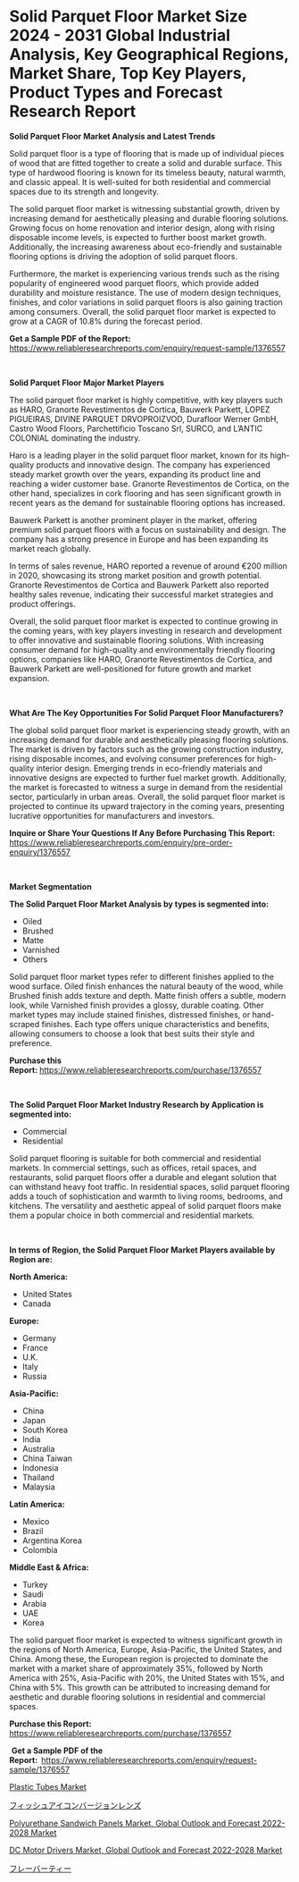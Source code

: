 <p><h1>Solid Parquet Floor Market Size 2024 - 2031 Global Industrial Analysis, Key Geographical Regions, Market Share, Top Key Players, Product Types and Forecast Research Report</h1></p><p><strong>Solid Parquet Floor Market Analysis and Latest Trends</strong></p>
<p><p>Solid parquet floor is a type of flooring that is made up of individual pieces of wood that are fitted together to create a solid and durable surface. This type of hardwood flooring is known for its timeless beauty, natural warmth, and classic appeal. It is well-suited for both residential and commercial spaces due to its strength and longevity.</p><p>The solid parquet floor market is witnessing substantial growth, driven by increasing demand for aesthetically pleasing and durable flooring solutions. Growing focus on home renovation and interior design, along with rising disposable income levels, is expected to further boost market growth. Additionally, the increasing awareness about eco-friendly and sustainable flooring options is driving the adoption of solid parquet floors.</p><p>Furthermore, the market is experiencing various trends such as the rising popularity of engineered wood parquet floors, which provide added durability and moisture resistance. The use of modern design techniques, finishes, and color variations in solid parquet floors is also gaining traction among consumers. Overall, the solid parquet floor market is expected to grow at a CAGR of 10.8% during the forecast period.</p></p>
<p><strong>Get a Sample PDF of the Report:&nbsp;</strong> <a href="https://www.reliableresearchreports.com/enquiry/request-sample/1376557">https://www.reliableresearchreports.com/enquiry/request-sample/1376557</a></p>
<p>&nbsp;</p>
<p><strong>Solid Parquet Floor Major Market Players</strong></p>
<p><p>The solid parquet floor market is highly competitive, with key players such as HARO, Granorte Revestimentos de Cortica, Bauwerk Parkett, LOPEZ PIGUEIRAS, DIVINE PARQUET DRVOPROIZVOD, Durafloor Werner GmbH, Castro Wood Floors, Parchettificio Toscano Srl, SURCO, and L’ANTIC COLONIAL dominating the industry. </p><p>Haro is a leading player in the solid parquet floor market, known for its high-quality products and innovative design. The company has experienced steady market growth over the years, expanding its product line and reaching a wider customer base. Granorte Revestimentos de Cortica, on the other hand, specializes in cork flooring and has seen significant growth in recent years as the demand for sustainable flooring options has increased.</p><p>Bauwerk Parkett is another prominent player in the market, offering premium solid parquet floors with a focus on sustainability and design. The company has a strong presence in Europe and has been expanding its market reach globally. </p><p>In terms of sales revenue, HARO reported a revenue of around €200 million in 2020, showcasing its strong market position and growth potential. Granorte Revestimentos de Cortica and Bauwerk Parkett also reported healthy sales revenue, indicating their successful market strategies and product offerings.</p><p>Overall, the solid parquet floor market is expected to continue growing in the coming years, with key players investing in research and development to offer innovative and sustainable flooring solutions. With increasing consumer demand for high-quality and environmentally friendly flooring options, companies like HARO, Granorte Revestimentos de Cortica, and Bauwerk Parkett are well-positioned for future growth and market expansion.</p></p>
<p>&nbsp;</p>
<p><strong>What Are The Key Opportunities For Solid Parquet Floor Manufacturers?</strong></p>
<p><p>The global solid parquet floor market is experiencing steady growth, with an increasing demand for durable and aesthetically pleasing flooring solutions. The market is driven by factors such as the growing construction industry, rising disposable incomes, and evolving consumer preferences for high-quality interior design. Emerging trends in eco-friendly materials and innovative designs are expected to further fuel market growth. Additionally, the market is forecasted to witness a surge in demand from the residential sector, particularly in urban areas. Overall, the solid parquet floor market is projected to continue its upward trajectory in the coming years, presenting lucrative opportunities for manufacturers and investors.</p></p>
<p><strong>Inquire or Share Your Questions If Any Before Purchasing This Report:</strong> <a href="https://www.reliableresearchreports.com/enquiry/pre-order-enquiry/1376557">https://www.reliableresearchreports.com/enquiry/pre-order-enquiry/1376557</a></p>
<p>&nbsp;</p>
<p><strong>Market Segmentation</strong></p>
<p><strong>The Solid Parquet Floor Market Analysis by types is segmented into:</strong></p>
<p><ul><li>Oiled</li><li>Brushed</li><li>Matte</li><li>Varnished</li><li>Others</li></ul></p>
<p><p>Solid parquet floor market types refer to different finishes applied to the wood surface. Oiled finish enhances the natural beauty of the wood, while Brushed finish adds texture and depth. Matte finish offers a subtle, modern look, while Varnished finish provides a glossy, durable coating. Other market types may include stained finishes, distressed finishes, or hand-scraped finishes. Each type offers unique characteristics and benefits, allowing consumers to choose a look that best suits their style and preference.</p></p>
<p><strong>Purchase this Report:&nbsp;</strong><a href="https://www.reliableresearchreports.com/purchase/1376557">https://www.reliableresearchreports.com/purchase/1376557</a></p>
<p>&nbsp;</p>
<p><strong>The Solid Parquet Floor Market Industry Research by Application is segmented into:</strong></p>
<p><ul><li>Commercial</li><li>Residential</li></ul></p>
<p><p>Solid parquet flooring is suitable for both commercial and residential markets. In commercial settings, such as offices, retail spaces, and restaurants, solid parquet floors offer a durable and elegant solution that can withstand heavy foot traffic. In residential spaces, solid parquet flooring adds a touch of sophistication and warmth to living rooms, bedrooms, and kitchens. The versatility and aesthetic appeal of solid parquet floors make them a popular choice in both commercial and residential markets.</p></p>
<p>&nbsp;</p>
<p><strong>In terms of Region, the Solid Parquet Floor Market Players available by Region are:</strong></p>
<p>
    <p> <strong> North America: </strong>
        <ul>
            <li>United States</li>
            <li>Canada</li>
        </ul>
        </p> 
    <p> <strong> Europe: </strong>
        <ul>
            <li>Germany</li>
            <li>France</li>
            <li>U.K.</li>
            <li>Italy</li>
            <li>Russia</li>
        </ul>
        </p> 
    <p> <strong> Asia-Pacific: </strong>
        <ul>
            <li>China</li>
            <li>Japan</li>
            <li>South Korea</li>
            <li>India</li>
            <li>Australia</li>
            <li>China Taiwan</li>
            <li>Indonesia</li>
            <li>Thailand</li>
            <li>Malaysia</li>
        </ul>
        </p> 
    <p> <strong> Latin America: </strong>
        <ul>
            <li>Mexico</li>
            <li>Brazil</li>
            <li>Argentina Korea</li>
            <li>Colombia</li>
        </ul>
        </p> 
    <p> <strong> Middle East & Africa: </strong>
        <ul>
            <li>Turkey</li>
            <li>Saudi</li>
            <li>Arabia</li>
            <li>UAE</li>
            <li>Korea</li>
        </ul>
    </p>
    </p>
<p><p>The solid parquet floor market is expected to witness significant growth in the regions of North America, Europe, Asia-Pacific, the United States, and China. Among these, the European region is projected to dominate the market with a market share of approximately 35%, followed by North America with 25%, Asia-Pacific with 20%, the United States with 15%, and China with 5%. This growth can be attributed to increasing demand for aesthetic and durable flooring solutions in residential and commercial spaces.</p></p>
<p><strong>Purchase this Report: </strong><a href="https://www.reliableresearchreports.com/purchase/1376557">https://www.reliableresearchreports.com/purchase/1376557</a></p>
<p>&nbsp;<strong>Get a Sample PDF of the Report:&nbsp;&nbsp;</strong><a href="https://www.reliableresearchreports.com/enquiry/request-sample/1376557">https://www.reliableresearchreports.com/enquiry/request-sample/1376557</a></p>
<p><strong></strong></p>
<p><p><a href="https://view.publitas.com/reportprime-1/plastic-tubes-market-centers-on-aspects-such-as-market-growth-market-share-market-opportunity-and-projected-forecasts-spanning-from-2024-to-2031/">Plastic Tubes Market</a></p><p><a href="https://medium.com/@edisonlang50/%E3%83%95%E3%82%A3%E3%83%83%E3%82%B7%E3%83%A5%E3%82%A2%E3%82%A4%E5%A4%89%E6%8F%9B%E3%83%AC%E3%83%B3%E3%82%BA%E5%B8%82%E5%A0%B4-2031%E5%B9%B4%E3%81%BE%E3%81%A7%E3%81%AE%E3%83%88%E3%83%AC%E3%83%B3%E3%83%89-%E4%BA%88%E6%B8%AC-%E7%AB%B6%E4%BA%89%E5%88%86%E6%9E%90-be8755cf04d4">フィッシュアイコンバージョンレンズ</a></p><p><a href="https://angry-finch-aaf.notion.site/Polyurethane-Sandwich-Panels-Market-Global-Outlook-and-Forecast-2022-2028-Market-Size-Growth-and-F-7c933860706f4fe1830363fea47ab2d8">Polyurethane Sandwich Panels Market, Global Outlook and Forecast 2022-2028 Market</a></p><p><a href="https://circular-yam-9b9.notion.site/DC-Motor-Drivers-Market-Global-Outlook-and-Forecast-2022-2028-Market-Insights-Market-Players-and-F-5229accd28b443d198fccf0a303b0467">DC Motor Drivers Market, Global Outlook and Forecast 2022-2028 Market</a></p><p><a href="https://medium.com/@zaneriver645/%E9%A2%A8%E5%91%B3%E8%8C%B6%E5%B8%82%E5%A0%B4%E3%81%AF%E5%B8%82%E5%A0%B4%E3%82%B7%E3%82%A7%E3%82%A2-%E5%B8%82%E5%A0%B4%E3%83%88%E3%83%AC%E3%83%B3%E3%83%89-%E5%B8%82%E5%A0%B4%E6%88%90%E9%95%B7%E3%81%AB%E9%96%A2%E3%81%99%E3%82%8B%E6%83%85%E5%A0%B1%E3%82%92%E6%8F%90%E4%BE%9B%E3%81%97%E3%81%A6%E3%81%84%E3%81%BE%E3%81%99-60178eb7ed4e">フレーバーティー</a></p></p>